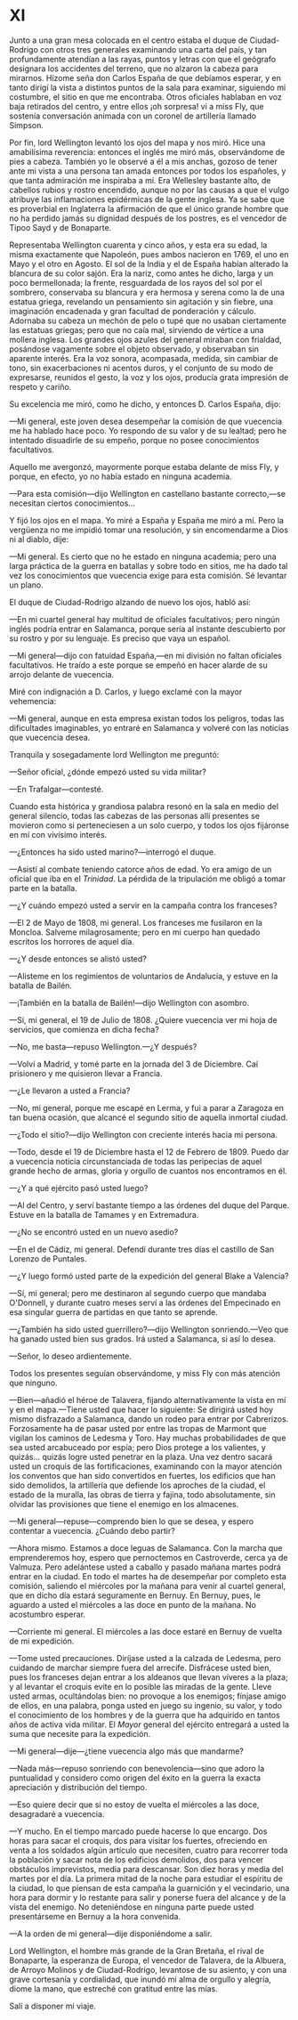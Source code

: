 # XI

Junto a una gran mesa colocada en el centro estaba el duque de Ciudad-Rodrigo
con otros tres generales examinando una carta del país, y tan profundamente
atendían a las rayas, puntos y letras con que el geógrafo designara los
accidentes del terreno, que no alzaron la cabeza para mirarnos. Hízome seña don
Carlos España de que debíamos esperar, y en tanto dirigí la vista a distintos
puntos de la sala para examinar, siguiendo mi costumbre, el sitio en que me
encontraba. Otros oficiales hablaban en voz baja retirados del centro, y entre
ellos ¡oh sorpresa! vi a miss Fly, que sostenía conversación animada con un
coronel de artillería llamado Simpson.

Por fin, lord Wellington levantó los ojos del mapa y nos miró. Hice una
amabilísima reverencia: entonces el inglés me miró más, observándome de pies
a cabeza. También yo le observé a él a mis anchas, gozoso de tener ante mi
vista a una persona tan amada entonces por todos los españoles, y que tanta
admiración me inspiraba a mí. Era Wellesley bastante alto, de cabellos rubios
y rostro encendido, aunque no por las causas a que el vulgo atribuye las
inflamaciones epidérmicas de la gente inglesa. Ya se sabe que es proverbial en
Inglaterra la afirmación de que el único grande hombre que no ha perdido jamás
su dignidad después de los postres, es el vencedor de Tipoo Sayd y de
Bonaparte.

Representaba Wellington cuarenta y cinco años, y esta era su edad, la misma
exactamente que Napoleón, pues ambos nacieron en 1769, el uno en Mayo y el otro
en Agosto. El sol de la India y el de España habían alterado la blancura de su
color sajón. Era la nariz, como antes he dicho, larga y un poco bermellonada;
la frente, resguardada de los rayos del sol por el sombrero, conservaba su
blancura y era hermosa y serena como la de una estatua griega, revelando un
pensamiento sin agitación y sin fiebre, una imaginación encadenada y gran
facultad de ponderación y cálculo. Adornaba su cabeza un mechón de pelo o tupé
que no usaban ciertamente las estatuas griegas; pero que no caía mal, sirviendo
de vértice a una mollera inglesa. Los grandes ojos azules del general miraban
con frialdad, posándose vagamente sobre el objeto observado, y observaban sin
aparente interés. Era la voz sonora, acompasada, medida, sin cambiar de tono,
sin exacerbaciones ni acentos duros, y el conjunto de su modo de expresarse,
reunidos el gesto, la voz y los ojos, producía grata impresión de respeto
y cariño.

Su excelencia me miró, como he dicho, y entonces D. Carlos España, dijo:

—Mi general, este joven desea desempeñar la comisión de que vuecencia me ha
hablado hace poco. Yo respondo de su valor y de su lealtad; pero he intentado
disuadirle de su empeño, porque no posee conocimientos facultativos.

Aquello me avergonzó, mayormente porque estaba delante de miss Fly, y porque,
en efecto, yo no había estado en ninguna academia.

—Para esta comisión—dijo Wellington en castellano bastante correcto,—se
necesitan ciertos conocimientos… 

Y fijó los ojos en el mapa. Yo miré a España y España me miró a mí. Pero la
vergüenza no me impidió tomar una resolución, y sin encomendarme a Dios ni al
diablo, dije:

—Mi general. Es cierto que no he estado en ninguna academia; pero una larga
práctica de la guerra en batallas y sobre todo en sitios, me ha dado tal vez
los conocimientos que vuecencia exige para esta comisión. Sé levantar un plano.

El duque de Ciudad-Rodrigo alzando de nuevo los ojos, habló así:

—En mi cuartel general hay multitud de oficiales facultativos; pero ningún
inglés podría entrar en Salamanca, porque sería al instante descubierto por su
rostro y por su lenguaje. Es preciso que vaya un español.

—Mi general—dijo con fatuidad España,—en mi división no faltan oficiales
facultativos. He traído a este porque se empeñó en hacer alarde de su arrojo
delante de vuecencia.

Miré con indignación a D. Carlos, y luego exclamé con la mayor vehemencia:

—Mi general, aunque en esta empresa existan todos los peligros, todas las
dificultades imaginables, yo entraré en Salamanca y volveré con las noticias
que vuecencia desea.

Tranquila y sosegadamente lord Wellington me preguntó:

—Señor oficial, ¿dónde empezó usted su vida militar?

—En Trafalgar—contesté.

Cuando esta histórica y grandiosa palabra resonó en la sala en medio del
general silencio, todas las cabezas de las personas allí presentes se movieron
como si perteneciesen a un solo cuerpo, y todos los ojos fijáronse en mí con
vivísimo interés.

—¿Entonces ha sido usted marino?—interrogó el duque.

—Asistí al combate teniendo catorce años de edad. Yo era amigo de un oficial
que iba en el *Trinidad*. La pérdida de la tripulación me obligó a tomar parte en
la batalla.

—¿Y cuándo empezó usted a servir en la campaña contra los franceses?

—El 2 de Mayo de 1808, mi general. Los franceses me fusilaron en la Moncloa.
Salveme milagrosamente; pero en mi cuerpo han quedado escritos los horrores de
aquel día.

—¿Y desde entonces se alistó usted?

—Alisteme en los regimientos de voluntarios de Andalucía, y estuve en la
batalla de Bailén.

—¡También en la batalla de Bailén!—dijo Wellington con asombro.

—Sí, mi general, el 19 de Julio de 1808. ¿Quiere vuecencia ver mi hoja de
servicios, que comienza en dicha fecha?

—No, me basta—repuso Wellington.—¿Y después?

—Volví a Madrid, y tomé parte en la jornada del 3 de Diciembre. Caí prisionero
y me quisieron llevar a Francia.

—¿Le llevaron a usted a Francia?

—No, mi general, porque me escapé en Lerma, y fui a parar a Zaragoza en tan
buena ocasión, que alcancé el segundo sitio de aquella inmortal ciudad.

—¿Todo el sitio?—dijo Wellington con creciente interés hacia mi persona.

—Todo, desde el 19 de Diciembre hasta el 12 de Febrero de 1809. Puedo dar
a vuecencia noticia circunstanciada de todas las peripecias de aquel grande
hecho de armas, gloria y orgullo de cuantos nos encontramos en él.

—¿Y a qué ejército pasó usted luego?

—Al del Centro, y serví bastante tiempo a las órdenes del duque del Parque.
Estuve en la batalla de Tamames y en Extremadura.

—¿No se encontró usted en un nuevo asedio?

—En el de Cádiz, mi general. Defendí durante tres días el castillo de San
Lorenzo de Puntales.

—¿Y luego formó usted parte de la expedición del general Blake a Valencia?

—Sí, mi general; pero me destinaron al segundo cuerpo que mandaba O'Donnell,
y durante cuatro meses serví a las órdenes del Empecinado en esa singular
guerra de partidas en que tanto se aprende.

—¿También ha sido usted guerrillero?—dijo Wellington sonriendo.—Veo que
ha ganado usted bien sus grados. Irá usted a Salamanca, si así lo desea.

—Señor, lo deseo ardientemente.

Todos los presentes seguían observándome, y miss Fly con más atención que
ninguno.

—Bien—añadió el héroe de Talavera, fijando alternativamente la vista en mí y en
el mapa.—Tiene usted que hacer lo siguiente: Se dirigirá usted hoy mismo
disfrazado a Salamanca, dando un rodeo para entrar por Cabrerizos. Forzosamente
ha de pasar usted por entre las tropas de Marmont que vigilan los caminos de
Ledesma y Toro. Hay muchas probabilidades de que sea usted arcabuceado por
espía; pero Dios protege a los valientes, y quizás… quizás logre usted penetrar
en la plaza. Una vez dentro sacará usted un croquis de las fortificaciones,
examinando con la mayor atención los conventos que han sido convertidos en
fuertes, los edificios que han sido demolidos, la artillería que defiende los
aproches de la ciudad, el estado de la muralla, las obras de tierra y fajina,
todo absolutamente, sin olvidar las provisiones que tiene el enemigo en los
almacenes.

—Mi general—repuse—comprendo bien lo que se desea, y espero contentar
a vuecencia. ¿Cuándo debo partir?

—Ahora mismo. Estamos a doce leguas de Salamanca. Con la marcha que
emprenderemos hoy, espero que pernoctemos en Castroverde, cerca ya de Valmuza.
Pero adelántese usted a caballo y pasado mañana martes podrá entrar en la
ciudad. En todo el martes ha de desempeñar por completo esta comisión, saliendo
el miércoles por la mañana para venir al cuartel general, que en dicho día
estará seguramente en Bernuy. En Bernuy, pues, le aguardo a usted el miércoles
a las doce en punto de la mañana. No acostumbro esperar.

—Corriente mi general. El miércoles a las doce estaré en Bernuy de vuelta de mi
expedición.

—Tome usted precauciones. Diríjase usted a la calzada de Ledesma, pero cuidando
de marchar siempre fuera del arrecife. Disfrácese usted bien, pues los
franceses dejan entrar a los aldeanos que llevan víveres a la plaza; y al
levantar el croquis evite en lo posible las miradas de la gente. Lleve usted
armas, ocultándolas bien: no provoque a los enemigos; fínjase amigo de ellos,
en una palabra, ponga usted en juego su ingenio, su valor, y todo el
conocimiento de los hombres y de la guerra que ha adquirido en tantos años de
activa vida militar. El *Mayor* general del ejército entregará a usted la suma
que necesite para la expedición.

—Mi general—dije—¿tiene vuecencia algo más que mandarme?

—Nada más—repuso sonriendo con benevolencia—sino que adoro la puntualidad
y considero como origen del éxito en la guerra la exacta apreciación
y distribución del tiempo.

—Eso quiere decir que si no estoy de vuelta el miércoles a las doce,
desagradaré a vuecencia.

—Y mucho. En el tiempo marcado puede hacerse lo que encargo. Dos horas para
sacar el croquis, dos para visitar los fuertes, ofreciendo en venta a los
soldados algún artículo que necesiten, cuatro para recorrer toda la población
y sacar nota de los edificios demolidos, dos para vencer obstáculos
imprevistos, media para descansar. Son diez horas y media del martes por el
día. La primera mitad de la noche para estudiar el espíritu de la ciudad, lo
que piensan de esta campaña la guarnición y el vecindario, una hora para dormir
y lo restante para salir y ponerse fuera del alcance y de la vista del enemigo.
No deteniéndose en ninguna parte puede usted presentárseme en Bernuy a la hora
convenida.

—A la orden de mi general—dije disponiéndome a salir.

Lord Wellington, el hombre más grande de la Gran Bretaña, el rival de
Bonaparte, la esperanza de Europa, el vencedor de Talavera, de la Albuera, de
Arroyo Molinos y de Ciudad-Rodrigo, levantose de su asiento, y con una grave
cortesanía y cordialidad, que inundó mi alma de orgullo y alegría, diome la
mano, que estreché con gratitud entre las mías.

Salí a disponer mi viaje.

